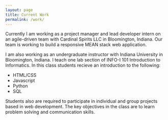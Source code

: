 ```yaml
---
layout: page
title: Current Work
permalink: /work/
---
```


Currently I am working as a project manager and lead developer intern on an agile-driven team with Cardinal Spirits LLC in Bloomington, Indiana. Our team is working to build a responsive MEAN stack web application. 


I am also working as an undergraduate instructor with Indiana University in Bloomington, Indiana. I teach one lab section of INFO-I 101 Introduction to Informatics. In this class students recieve an introduction to the following:
- HTML/CSS
- Javascript
- Python
- SQL

Students also are required to participate in individual and group projects based in web development. The key objectives in the class are to learn problem solving and communication skills.